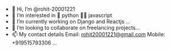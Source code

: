- 👋 Hi, I’m @rohit-20001221
- 👀 I’m interested in 🐍 python 🧑‍💻 javascript
- 🌱 I’m currently working on Django and Reactjs ...
- 💞️ I’m looking to collaborate on freelancing projects...
- 📫 My contact details Email: rohit20001221@gmail.com Mobile: +919515793306 ...

<!---
rohit-20001221/rohit-20001221 is a ✨ special ✨ repository because its `README.md` (this file) appears on your GitHub profile.
You can click the Preview link to take a look at your changes.
--->
